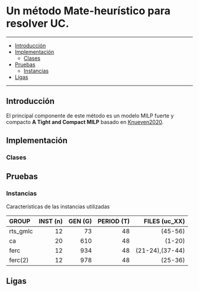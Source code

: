 # Un método Mate-heurístico para resolver UC.
---
+ [Introducción](#introduccion)
+ [Implementación](#implementación)
  * [Clases](#clases)
+ [Pruebas](#pruebas)
  * [Instancias](#instancias)
+ [Ligas](#ligas)
---

## Introducción
El principal componente de este método es un modelo MILP fuerte y compacto **A Tight and Compact MILP** basado en [Knueven2020](https://pubsonline.informs.org/doi/10.1287/ijoc.2019.0944).

## Implementación


### Clases


## Pruebas


### Instancias
Características de las instancias utilizadas

|GROUP           |INST  (n)       |GEN   (G)       |PERIOD   (T)   |FILES (uc_XX)   |
| :------------- | -------------: | -------------: |-------------: |-------------:  |
|rts_gmlc        | 12             |  73            | 48            | (45-56)        |          |
| ca             | 20             |  610           |  48           | (1-20)         |
|ferc            | 12             |  934           |  48           | (21-24),(37-44)|
|ferc(2)         | 12             |  978           |  48           | (25-36)        |

## Ligas


